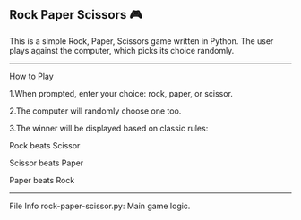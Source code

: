 Rock Paper Scissors 🎮
--------------------

This is a simple Rock, Paper, Scissors game written in Python. The user plays against the computer, which picks its choice randomly.

----------------

How to Play

1.When prompted, enter your choice: rock, paper, or scissor.

2.The computer will randomly choose one too.

3.The winner will be displayed based on classic rules:

  Rock beats Scissor

  Scissor beats Paper

  Paper beats Rock
  
  -------------------

File Info
 rock-paper-scissor.py: Main game logic.

